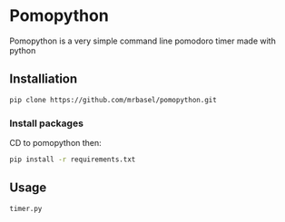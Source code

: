 # Pomopython

Pomopython is a very simple command line pomodoro timer made with python

## Installiation
```bash
pip clone https://github.com/mrbasel/pomopython.git
```
### Install packages 
CD to pomopython then:
```bash 
pip install -r requirements.txt
```

## Usage
```bash
timer.py
```
